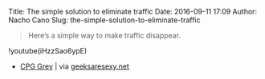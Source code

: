 Title: The simple solution to eliminate traffic
Date: 2016-09-11 17:09
Author: Nacho Cano
Slug: the-simple-solution-to-eliminate-traffic

> Here’s a simple way to make traffic disappear.

!youtube(iHzzSao6ypE)

- [CPG Grey][] | via [geeksaresexy.net][]

  [CPG Grey]: https://www.youtube.com/channel/UC2C_jShtL725hvbm1arSV9w
    "CPG Grey"
  [geeksaresexy.net]: https://www.geeksaresexy.net/2016/09/03/simple-solution-eliminate-traffic/
    "The simple solution to eliminate traffic"
